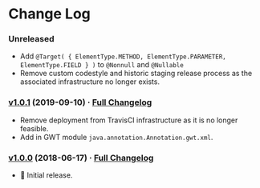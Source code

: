 # Change Log

### Unreleased

* Add `@Target( { ElementType.METHOD, ElementType.PARAMETER, ElementType.FIELD } )` to `@Nonnull` and `@Nullable`
* Remove custom codestyle and historic staging release process as the associated infrastructure no longer exists.

### [v1.0.1](https://github.com/realityforge/javax.annotation/tree/v1.0.1) (2019-09-10) · [Full Changelog](https://github.com/realityforge/javax.annotation/compare/v1.0.0...v1.0.1)

* Remove deployment from TravisCI infrastructure as it is no longer feasible.
* Add in GWT module `java.annotation.Annotation.gwt.xml`.

### [v1.0.0](https://github.com/realityforge/javax.annotation/tree/v1.0.0) (2018-06-17) · [Full Changelog](https://github.com/realityforge/javax.annotation/compare/7187394002ca82356cfe832a6df63554340d1f3e...v0.01)

* 🎉 Initial release.
